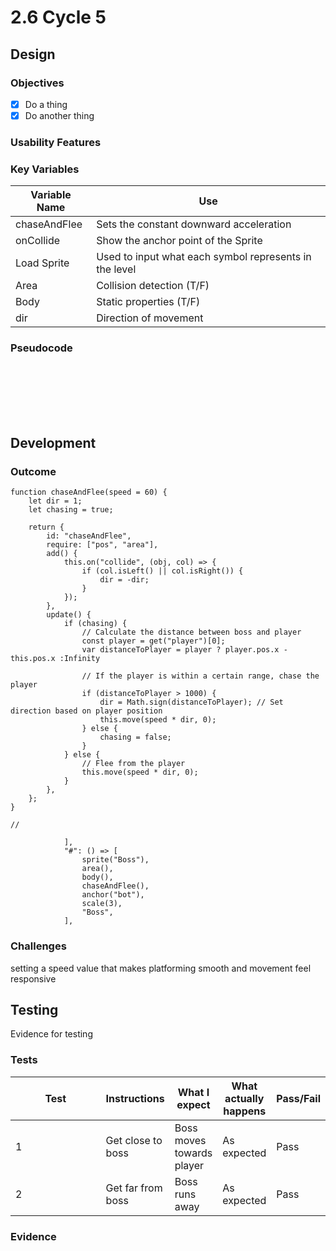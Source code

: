 # 2.6 Cycle 5

## Design

### Objectives



* [x] Do a thing
* [x] Do another thing

### Usability Features

### Key Variables

| Variable Name | Use                                                    |
| ------------- | ------------------------------------------------------ |
| chaseAndFlee  | Sets the constant downward acceleration                |
| onCollide     | Show the anchor point of the Sprite                    |
| Load Sprite   | Used to input what each symbol represents in the level |
| Area          | Collision detection (T/F)                              |
| Body          | Static properties (T/F)                                |
| dir           | Direction of movement                                  |

### Pseudocode

```




  
  
```

## Development&#x20;

### Outcome

```
function chaseAndFlee(speed = 60) {
    let dir = 1;
    let chasing = true;

    return {
        id: "chaseAndFlee",
        require: ["pos", "area"],
        add() {
            this.on("collide", (obj, col) => {
                if (col.isLeft() || col.isRight()) {
                    dir = -dir;
                }
            });
        },
        update() {
            if (chasing) {
                // Calculate the distance between boss and player
                const player = get("player")[0];
                var distanceToPlayer = player ? player.pos.x - this.pos.x :Infinity

                // If the player is within a certain range, chase the player
                if (distanceToPlayer > 1000) {
                    dir = Math.sign(distanceToPlayer); // Set direction based on player position
                    this.move(speed * dir, 0);
                } else {
                    chasing = false;
                }
            } else {
                // Flee from the player
                this.move(speed * dir, 0);
            }
        },
    };
}

//

            ],
            "#": () => [
                sprite("Boss"),
                area(),
                body(),
                chaseAndFlee(),
                anchor("bot"),
                scale(3),
                "Boss",
            ],

```

### Challenges

setting a speed value that makes platforming smooth and movement feel responsive

## Testing

Evidence for testing

### Tests

<table data-full-width="true"><thead><tr><th width="136">Test</th><th>Instructions</th><th>What I expect</th><th>What actually happens</th><th>Pass/Fail</th></tr></thead><tbody><tr><td>1</td><td>Get close to boss</td><td>Boss moves towards player</td><td>As expected</td><td>Pass</td></tr><tr><td>2</td><td>Get far from boss</td><td>Boss runs away </td><td>As expected</td><td>Pass</td></tr></tbody></table>

### Evidence

